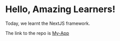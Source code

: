 # Hello, Amazing Learners!

Today, we learnt the NextJS framework.

The link to the repo is [My-App](https://github.com/itsanishjain/LW3)
